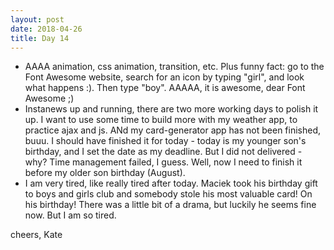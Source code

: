 ```yaml
---
layout: post
date: 2018-04-26
title: Day 14
---
```


* AAAA animation, css animation, transition, etc. Plus funny fact: go to the Font Awesome website, search for an icon by typing "girl", and look what happens :). Then type "boy". AAAAA, it is awesome, dear Font Awesome ;)
* Instanews up and running,  there are two more working days to polish it up. I want to use some time to build more with my weather app, to practice ajax and js. ANd my card-generator app has not been finished, buuu. I should have finished it for today - today is my younger son's birthday, and I set the date as my deadline. But I did not delivered - why? Time management failed, I guess. Well, now I need to finish it before my older son birthday (August).
* I am very tired, like really tired after today. Maciek took his birthday gift to boys and girls club and somebody stole his most valuable card! On his birthday! There was a little bit of a drama, but luckily he seems fine now. But I am so tired.

cheers,
Kate
